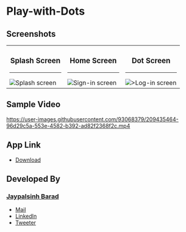 # Play-with-Dots

## Screenshots
<table>
    <tr>
        <td width="33%">
            <h3 align="center">Splash Screen</h3>
            <hr>          
            <img src="https://user-images.githubusercontent.com/93068379/209435490-5270308a-2815-44a2-8e6c-96b7ca313f51.jpg" alt="Splash screen">           
        </td>
       <td width="33%">
            <h3 align="center">Home Screen</h3>
            <hr>          
            <img src="https://user-images.githubusercontent.com/93068379/209435487-05ecec24-efad-45a7-a0ac-890277f19dbb.jpg" alt="Sign-in screen">           
        </td>
        <td width="33%">
            <h3 align="center">Dot Screen</h3>
            <hr>          
            <img src="https://user-images.githubusercontent.com/93068379/209435481-39e20b52-4fe3-4937-9bf1-d5e05677817e.jpg" alt=">Log-in screen">           
        </td>
    </tr>
</table> 
  
## Sample Video
https://user-images.githubusercontent.com/93068379/209435464-96d29c5a-553e-4582-b392-ad82f2368f2c.mp4

## App Link
- <a href="https://drive.google.com/file/d/1VMuRZbKKoRZpvnCjaRhHKWRZMsXaHW3N/view?usp=share_link">Download</a>


## Developed By
### [Jaypalsinh Barad](https://jdbarad.github.io/)
- <a href="mailto:jdbarad1010@gmail.com">Mail</a>
- <a href="https://www.linkedin.com/in/jdbarad">LinkedIn</a>
- <a href="https://twitter.com/jdbarad1010">Tweeter</a>
